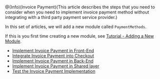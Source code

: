 @(Info)(Invoice Payment)(This article describes the steps that you need to consider when you need to implement invoice payment method without integrating with a third party payment service provider.)

In this set of articles, we will add a new module called `PaymentMethods`.

If this is you first time creating a new module, see [Tutorial - Adding a New Module](https://documentation.spryker.com/docs/en/t-add-new-bundle).

* [Implement Invoice Payment in Front-End](https://documentation.spryker.com/docs/en/ht-invoice-payment-fe)
* [Integrate Invoice Payment into Checkout](https://documentation.spryker.com/docs/en/ht-invoice-payment-checkout)
* [Implement Invoice Payment in Back-End](https://documentation.spryker.com/docs/en/ht-invoice-payment-be)
* [Implement Invoice Payment in Shared layer](https://documentation.spryker.com/docs/en/ht-invoice-payment-fe-be-shared)
* [Test the Invoice Payment Implementation](https://documentation.spryker.com/docs/en/ht-invoice-payment-test)